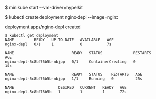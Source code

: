 $ minikube start --vm-driver=hyperkit

$ kubectl create deployment nginx-depl --image=nginx

deployment.apps/nginx-depl created

```
$ kubectl get deployment
NAME         READY   UP-TO-DATE   AVAILABLE   AGE
nginx-depl   0/1     1            0           7s
```


```$ kubectl get pod
NAME                          READY   STATUS              RESTARTS   AGE
nginx-depl-5c8bf76b5b-nbjpp   0/1     ContainerCreating   0          15s
```


```$ kubectl get pod
NAME                          READY   STATUS    RESTARTS   AGE
nginx-depl-5c8bf76b5b-nbjpp   1/1     Running   0          25s
```


```$ kubectl get replicaset
NAME                    DESIRED   CURRENT   READY   AGE
nginx-depl-5c8bf76b5b   1         1         1       72s
```